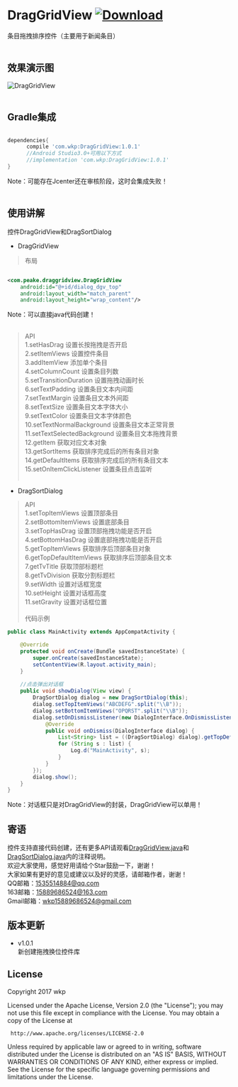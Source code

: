 # DragGridView [ ![Download](https://api.bintray.com/packages/wkp/maven/DragGridView/images/download.svg) ](https://bintray.com/wkp/maven/DragGridView/_latestVersion)
条目拖拽排序控件（主要用于新闻条目）
<br>
<br>
## 效果演示图<br>
![DragGridView](https://github.com/wkp111/DragGridView/blob/master/DragGridView.gif "演示图")
<br>
<br>
## Gradle集成<br>
```groovy

dependencies{
      compile 'com.wkp:DragGridView:1.0.1'
      //Android Studio3.0+可用以下方式
      //implementation 'com.wkp:DragGridView:1.0.1'
}
```
Note：可能存在Jcenter还在审核阶段，这时会集成失败！
<br>
<br>
## 使用讲解<br>
控件DragGridView和DragSortDialog
<br>
* DragGridView<br>
> 布局<br>
```xml

<com.peake.draggridview.DragGridView
    android:id="@+id/dialog_dgv_top"
    android:layout_width="match_parent"
    android:layout_height="wrap_content"/>
```
Note：可以直接java代码创建！
<br><br>
> API<br>
1.setHasDrag 设置长按拖拽是否开启<br>
2.setItemViews 设置控件条目<br>
3.addItemView 添加单个条目<br>
4.setColumnCount 设置条目列数<br>
5.setTransitionDuration 设置拖拽动画时长<br>
6.setTextPadding 设置条目文本内间距<br>
7.setTextMargin 设置条目文本外间距<br>
8.setTextSize 设置条目文本字体大小<br>
9.setTextColor 设置条目文本字体颜色<br>
10.setTextNormalBackground 设置条目文本正常背景<br>
11.setTextSelectedBackground 设置条目文本拖拽背景<br>
12.getItem 获取对应文本对象<br>
13.getSortItems 获取排序完成后的所有条目对象<br>
14.getDefaultItems 获取排序完成后的所有条目文本<br>
15.setOnItemClickListener 设置条目点击监听<br><br>
* DragSortDialog<br>
> API<br>
1.setTopItemViews 设置顶部条目<br>
2.setBottomItemViews 设置底部条目<br>
3.setTopHasDrag 设置顶部拖拽功能是否开启<br>
4.setBottomHasDrag 设置底部拖拽功能是否开启<br>
5.getTopItemViews 获取排序后顶部条目对象<br>
6.getTopDefaultItemViews 获取排序后顶部条目文本<br>
7.getTvTitle 获取顶部标题栏<br>
8.getTvDivision 获取分割标题栏<br>
9.setWidth 设置对话框宽度<br>
10.setHeight 设置对话框高度<br>
11.setGravity 设置对话框位置<br><br>
> 代码示例<br>
```java
public class MainActivity extends AppCompatActivity {

    @Override
    protected void onCreate(Bundle savedInstanceState) {
        super.onCreate(savedInstanceState);
        setContentView(R.layout.activity_main);
    }
    
    //点击弹出对话框
    public void showDialog(View view) {
        DragSortDialog dialog = new DragSortDialog(this);
        dialog.setTopItemViews("ABCDEFG".split("\\B"));
        dialog.setBottomItemViews("OPQRST".split("\\B"));
        dialog.setOnDismissListener(new DialogInterface.OnDismissListener() {
            @Override
            public void onDismiss(DialogInterface dialog) {
                List<String> list = ((DragSortDialog) dialog).getTopDefaultItemViews();
                for (String s : list) {
                    Log.d("MainActivity", s);
                }
            }
        });
        dialog.show();
    }
}
```
Note：对话框只是对DragGridView的封装，DragGridView可以单用！
## 寄语<br/>
控件支持直接代码创建，还有更多API请观看<a href="https://github.com/wkp111/DragGridView/blob/master/lib-draggridview/src/main/java/com/peake/draggridview/DragGridView.java">DragGridView.java</a>和<a href="https://github.com/wkp111/DragGridView/blob/master/lib-draggridview/src/main/java/com/peake/draggridview/DragSortDialog.java">DragSortDialog.java</a>内的注释说明。<br/>
欢迎大家使用，感觉好用请给个Star鼓励一下，谢谢！<br/>
大家如果有更好的意见或建议以及好的灵感，请邮箱作者，谢谢！<br/>
QQ邮箱：1535514884@qq.com<br/>
163邮箱：15889686524@163.com<br/>
Gmail邮箱：wkp15889686524@gmail.com<br/>

## 版本更新<br/>
* v1.0.1<br/>
新创建拖拽换位控件库<br/>
## License

   Copyright 2017 wkp

   Licensed under the Apache License, Version 2.0 (the "License");
   you may not use this file except in compliance with the License.
   You may obtain a copy of the License at

     http://www.apache.org/licenses/LICENSE-2.0

   Unless required by applicable law or agreed to in writing, software
   distributed under the License is distributed on an "AS IS" BASIS,
   WITHOUT WARRANTIES OR CONDITIONS OF ANY KIND, either express or implied.
   See the License for the specific language governing permissions and
   limitations under the License.
